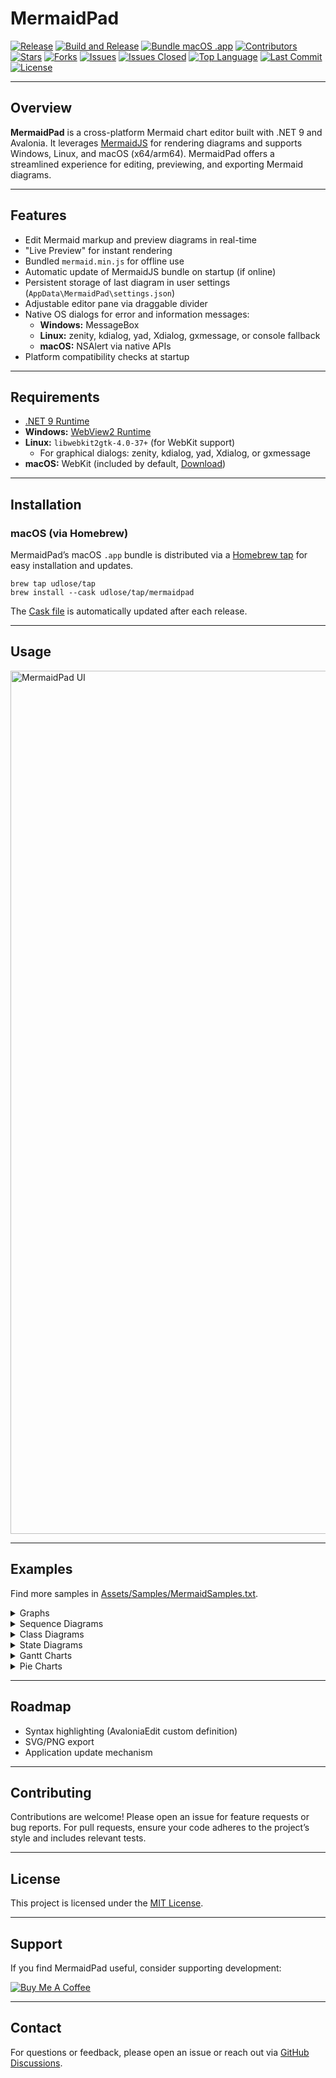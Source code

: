 # MermaidPad

[![Release](https://img.shields.io/github/v/release/udlose/MermaidPad?style=flat-square)](https://github.com/udlose/MermaidPad/releases/latest)
[![Build and Release](https://github.com/udlose/MermaidPad/actions/workflows/build-and-release.yml/badge.svg)](https://github.com/udlose/MermaidPad/actions/workflows/build-and-release.yml)
[![Bundle macOS .app](https://github.com/udlose/MermaidPad/actions/workflows/macos-bundle.yml/badge.svg)](https://github.com/udlose/MermaidPad/actions/workflows/macos-bundle.yml)
[![Contributors](https://img.shields.io/github/contributors/udlose/MermaidPad?style=flat-square)](https://github.com/udlose/MermaidPad/graphs/contributors)
[![Stars](https://img.shields.io/github/stars/udlose/MermaidPad?style=flat-square)](https://github.com/udlose/MermaidPad/stargazers)
[![Forks](https://img.shields.io/github/forks/udlose/MermaidPad?style=flat-square)](https://github.com/udlose/MermaidPad/network/members)
[![Issues](https://img.shields.io/github/issues/udlose/MermaidPad?style=flat-square)](https://github.com/udlose/MermaidPad/issues)
[![Issues Closed](https://img.shields.io/github/issues-closed-raw/udlose/MermaidPad?style=flat-square)](https://github.com/udlose/MermaidPad/issues?q=is%3Aissue+is%3Aclosed)
[![Top Language](https://img.shields.io/github/languages/top/udlose/MermaidPad?style=flat-square)](https://github.com/udlose/MermaidPad)
[![Last Commit](https://img.shields.io/github/last-commit/udlose/MermaidPad?style=flat-square)](https://github.com/udlose/MermaidPad/commits/main)
[![License](https://img.shields.io/github/license/udlose/MermaidPad?style=flat-square)](https://github.com/udlose/MermaidPad/blob/main/LICENSE)

---

## Overview

**MermaidPad** is a cross-platform Mermaid chart editor built with .NET 9 and Avalonia. It leverages [MermaidJS](https://mermaid.js.org/) for rendering diagrams and supports Windows, Linux, and macOS (x64/arm64). MermaidPad offers a streamlined experience for editing, previewing, and exporting Mermaid diagrams.

---

## Features

- Edit Mermaid markup and preview diagrams in real-time
- "Live Preview" for instant rendering
- Bundled `mermaid.min.js` for offline use
- Automatic update of MermaidJS bundle on startup (if online)
- Persistent storage of last diagram in user settings (`AppData\MermaidPad\settings.json`)
- Adjustable editor pane via draggable divider
- Native OS dialogs for error and information messages:
  - **Windows:** MessageBox
  - **Linux:** zenity, kdialog, yad, Xdialog, gxmessage, or console fallback
  - **macOS:** NSAlert via native APIs
- Platform compatibility checks at startup

---

## Requirements

- [.NET 9 Runtime](https://dotnet.microsoft.com/download/dotnet/9.0)
- **Windows:** [WebView2 Runtime](https://developer.microsoft.com/en-us/microsoft-edge/webview2/?form=MA13LH#download)
- **Linux:** `libwebkit2gtk-4.0-37+` (for WebKit support)
  - For graphical dialogs: zenity, kdialog, yad, Xdialog, or gxmessage
- **macOS:** WebKit (included by default, [Download](https://webkit.org/downloads/))

---

## Installation

### macOS (via Homebrew)

MermaidPad’s macOS `.app` bundle is distributed via a [Homebrew tap](https://github.com/udlose/homebrew-tap) for easy installation and updates.

```
brew tap udlose/tap
brew install --cask udlose/tap/mermaidpad
```

The [Cask file](https://github.com/udlose/homebrew-tap/blob/main/Casks/mermaidpad.rb) is automatically updated after each release.

---

## Usage

<img width="2318" height="1381" alt="MermaidPad UI" src="https://github.com/user-attachments/assets/bba73b63-e908-493e-829c-99a74adeba61" />

---

## Examples

Find more samples in [Assets/Samples/MermaidSamples.txt](https://github.com/udlose/MermaidPad/blob/main/Assets/Samples/MermaidSamples.txt).

<details>
<summary>Graphs</summary>

```
graph TD
    A[Start Build] --> B{runtimeFlavor specified?}
    B -->|No| C[Default to CoreCLR + subset logic]
    B -->|Yes| D{Which flavor?}
    D -->|coreclr| E[CoreCLR only mode]
    D -->|mono| F[Mono only mode]
    C --> G[Build CoreCLR components + whatever's in subset]
    E --> H{subset contains mono?}
    F --> I{needs CoreCLR deps?}
    H -->|Yes| J[CONFLICT - can't build mono in CoreCLR-only mode]
    H -->|No| K[Build CoreCLR only]
    I -->|Yes| L[FAIL - missing corehost dependencies]
    I -->|No| M[Build Mono only]
    G --> N[SUCCESS - builds both as needed]
```
<img width="3833" height="2070" alt="Graph Example" src="https://github.com/user-attachments/assets/75df1b41-f573-4a99-acfc-72ee978af17a" />
</details>

<details>
<summary>Sequence Diagrams</summary>

```
sequenceDiagram
    participant User
    participant System
    User->>System: Request data
    System-->>User: Send data
    User->>System: Process data
    System-->>User: Confirmation
    User->>System: Logout
```
<img width="2317" height="1364" alt="Sequence Diagram Example" src="https://github.com/user-attachments/assets/4a263479-4d43-41c3-a86d-c7e3263d7959" />
</details>

<details>
<summary>Class Diagrams</summary>

```
classDiagram
    class Animal {
        +String name
        +int age
        +makeSound()
    }
    class Dog {
        +String breed
        +bark()
    }
    Animal <|-- Dog
    class Cat {
        +String color
        +meow()
    }
    Animal <|-- Cat
    class Bird {
        +String species
        +fly()
    }
    Animal <|-- Bird
    class Fish {
        +String type
        +swim()
    }
    Animal <|-- Fish
    class Reptile {
        +String habitat
        +crawl()
    }
    Animal <|-- Reptile
    class Insect {
        +String wingspan
        +buzz()
    }
    Animal <|-- Insect
```
<img width="2319" height="1365" alt="Class Diagram Example" src="https://github.com/user-attachments/assets/51c8a3e2-d48f-4090-959c-90cc7537bf2a" />
</details>

<details>
<summary>State Diagrams</summary>

```
stateDiagram
    [*] --> Idle
    Idle --> Processing : start
    Processing --> Completed : finish
    Processing --> Error : fail
    Completed --> Idle : reset
    Error --> Idle : reset
```
<img width="2320" height="1361" alt="State Diagram Example" src="https://github.com/user-attachments/assets/9c7bf077-9272-4a34-89b4-f0572e5168be" />
</details>

<details>
<summary>Gantt Charts</summary>

```
gantt
    title Project Timeline
    dateFormat  YYYY-MM-DD
    section Planning
    Task 1 :a1, 2023-10-01, 30d
    Task 2 :after a1, 20d
    section Development
    Task 3 :2023-11-01, 40d
    Task 4 :after a3, 30d
    section Testing
    Task 5 :2024-01-01, 20d
    Task 6 :after a5, 15d
```
<img width="2318" height="1360" alt="Gantt Chart Example" src="https://github.com/user-attachments/assets/8b3179ea-e73c-4877-9284-e0b33f9f9390" />
</details>

<details>
<summary>Pie Charts</summary>

```
pie
    title Browser Usage
    "Chrome": 45
    "Firefox": 30
    "Safari": 15
    "Others": 10
```
<img width="2315" height="1362" alt="Pie Chart Example" src="https://github.com/user-attachments/assets/3f7a7c94-6ce9-4954-a4de-bdc061027a2b" />
</details>

---

## Roadmap

- Syntax highlighting (AvaloniaEdit custom definition)
- SVG/PNG export
- Application update mechanism

---

## Contributing

Contributions are welcome! Please open an issue for feature requests or bug reports. For pull requests, ensure your code adheres to the project’s style and includes relevant tests.

---

## License

This project is licensed under the [MIT License](https://github.com/udlose/MermaidPad/blob/main/LICENSE).

---

## Support

If you find MermaidPad useful, consider supporting development:

[![Buy Me A Coffee](https://img.shields.io/badge/Donate-Buy%20Me%20A%20Coffee-FFDD00?style=flat-square&logo=buy-me-a-coffee&logoColor=black)](https://www.buymeacoffee.com/daveblack)

---

## Contact

For questions or feedback, please open an issue or reach out via [GitHub Discussions](https://github.com/udlose/MermaidPad/discussions).
